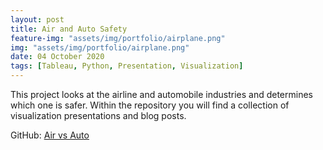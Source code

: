 ```yaml
---
layout: post
title: Air and Auto Safety
feature-img: "assets/img/portfolio/airplane.png"
img: "assets/img/portfolio/airplane.png"
date: 04 October 2020
tags: [Tableau, Python, Presentation, Visualization]
---
```


This project looks at the airline and automobile industries and determines which one is safer. Within the repository you will find a collection of visualization presentations and blog posts.

GitHub:
[Air vs Auto](https://github.com/knmoses/DSC640-Air-vs-Auto-Safety)
